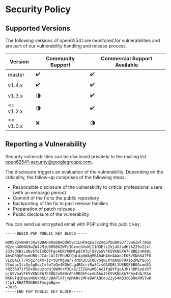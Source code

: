 # Security Policy

## Supported Versions

The following versions of open62541 are monitored for vulnerabilities and are part of our vulnerability handling and release process.

| Version   | Community Support   | Commercial Support Available |
| --------- | ------------------- | ---------------------------- |
| master    | :heavy_check_mark:  | :heavy_check_mark:           |
| v1.4.x    | :heavy_check_mark:  | :heavy_check_mark:           |
| v1.3.x    | :last_quarter_moon: | :heavy_check_mark:           |
| <= v1.2.x | :last_quarter_moon: | :heavy_check_mark:           |
| <= v1.0.x | :x:                 | :last_quarter_moon:          |

## Reporting a Vulnerability

Security vulnerabilities can be disclosed privately to the mailing list open62541-security@googlegroups.com.

The disclosure triggers an evaluation of the vulnerability.
Depending on the criticality, the follow-up comprises of the following steps:

- Responsible disclosure of the vulnerability to critical professional users (with an embargo period)
- Commit of the fix to the public repository
- Backporting of the fix to past release families
- Preparation of patch releases
- Public disclosure of the vulnerability

You can send us encrypted email with PGP using this public key:

```
-----BEGIN PGP PUBLIC KEY BLOCK-----

mDMEZyvNHBYJKwYBBAHaRw8BAQdAVVciLHk9qEu38ZmqGfUuB9SD7lvw6Z8lTm6G
H2zqh4O0NG9wZW42MjU0MSBUZWFtIDxvcGVuNjI1NDEtc2VjdXJpdHlAZ29vZ2xl
Z3JvdXBzLmNvbT6ImQQTFgoAQRYhBMlp8zR7pjG9VoaVFK5VKNbXA7F8BQJnK80c
AhsDBQkFoxmUBQsJCAcCAiICBhUKCQgLAgQWAgMBAh4HAheAAAoJEK5VKNbXA7F8
vLcBAIC7/R5gZrqXm+js+tQrMgua/7Rr8h2CGC8GVogwLmYBAQDF9XzoZMBPQu5j
Vtudpc3lzQy4g8qzIvtwTaQe4KOhCLg4BGcrzRwSCisGAQQBl1UBBQEBB0Acmd51
rRZ3697if50xOUeu2tdHjOWMn+P3Ga5/2ZIGKwMBCAeIfgQYFgoAJhYhBMlp8zR7
pjG9VoaVFK5VKNbXA7F8BQJnK80cAhsMBQkFoxmUAAoJEK5VKNbXA7F8y4UA/RSe
NKKvTqtDayyNn6kRKLnuBAPlXTjvpMARcSMFe9APAQCdu22yS4KB3cGBHoXMSTwO
tfp1v8HATMXKB65FmujmBg==
=Juz6
-----END PGP PUBLIC KEY BLOCK-----
```
